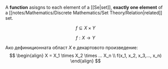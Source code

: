 A **function** asisgns to each element of a [[Se|set]], **exactly one element** of a [[notes/Mathematics/Discrete Mathematics/Set Theory/Relation|related]] set.

$$
f \subseteq X \times Y
$$

$$
f: X \rightarrow Y
$$


Ако дефиниционната област $X$ е декартовото произведение:
$$
\begin{align}
X = X_1 \times X_2 \times ... X_n \\
f(x_1, x_2, x_3,..., x_n)
\end{align}
$$


